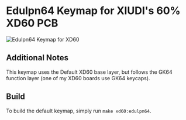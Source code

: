 # Edulpn64 Keymap for XIUDI's 60% XD60 PCB

![Edulpn64 Keymap for XD60](https://dl2.pushbulletusercontent.com/K6bdlBlP5ix7jdMAr8QKes4johmpUfPI/image.png)

## Additional Notes
This keymap uses the Default XD60 base layer, but follows the GK64 function layer (one of my XD60 boards use GK64 keycaps).

## Build
To build the default keymap, simply run `make xd60:edulpn64`.
